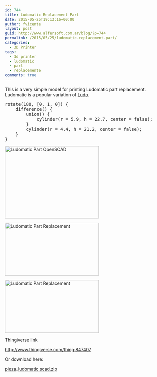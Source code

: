 ```yaml
---
id: 744
title: Ludomatic Replacement Part
date: 2015-05-25T19:13:16+00:00
author: fvicente
layout: post
guid: http://www.alfersoft.com.ar/blog/?p=744
permalink: /2015/05/25/ludomatic-replacement-part/
categories:
  - 3D Printer
tags:
  - 3d printer
  - ludomatic
  - part
  - replacemente
comments: true
---
```

This is a very simple model for printing Ludomatic part replacement. Ludomatic is a popular variation of [Ludo](http://es.wikipedia.org/wiki/Ludo).

<pre>rotate(180, [0, 1, 0]) {
	difference() {
		union() {
			cylinder(r = 5.9, h = 22.7, center = false);
		}
		cylinder(r = 4.4, h = 21.2, center = false);
	}
}
</pre>

[<img src="http://www.alfersoft.com.ar/blog/wp-content/uploads/2015/05/2015-05-25-06.55.55-pm-300x230.png" alt="Ludomatic Part OpenSCAD" width="300" height="230" class="aligncenter size-medium wp-image-745" srcset="http://www.alfersoft.com.ar/blog/wp-content/uploads/2015/05/2015-05-25-06.55.55-pm-300x230.png 300w, http://www.alfersoft.com.ar/blog/wp-content/uploads/2015/05/2015-05-25-06.55.55-pm-332x254.png 332w, http://www.alfersoft.com.ar/blog/wp-content/uploads/2015/05/2015-05-25-06.55.55-pm.png 622w" sizes="(max-width: 300px) 100vw, 300px" />](http://www.alfersoft.com.ar/blog/wp-content/uploads/2015/05/2015-05-25-06.55.55-pm.png)

[<img src="http://www.alfersoft.com.ar/blog/wp-content/uploads/2015/05/20150524_142910-300x169.jpg" alt="Ludomatic Part Replacement" width="300" height="169" class="aligncenter size-medium wp-image-746" srcset="http://www.alfersoft.com.ar/blog/wp-content/uploads/2015/05/20150524_142910-300x169.jpg 300w, http://www.alfersoft.com.ar/blog/wp-content/uploads/2015/05/20150524_142910-1024x576.jpg 1024w, http://www.alfersoft.com.ar/blog/wp-content/uploads/2015/05/20150524_142910-700x393.jpg 700w, http://www.alfersoft.com.ar/blog/wp-content/uploads/2015/05/20150524_142910-332x187.jpg 332w" sizes="(max-width: 300px) 100vw, 300px" />](http://www.alfersoft.com.ar/blog/wp-content/uploads/2015/05/20150524_142910.jpg)

[<img src="http://www.alfersoft.com.ar/blog/wp-content/uploads/2015/05/20150524_143005-300x169.jpg" alt="Ludomatic Part Replacement" width="300" height="169" class="aligncenter size-medium wp-image-747" srcset="http://www.alfersoft.com.ar/blog/wp-content/uploads/2015/05/20150524_143005-300x169.jpg 300w, http://www.alfersoft.com.ar/blog/wp-content/uploads/2015/05/20150524_143005-1024x576.jpg 1024w, http://www.alfersoft.com.ar/blog/wp-content/uploads/2015/05/20150524_143005-700x393.jpg 700w, http://www.alfersoft.com.ar/blog/wp-content/uploads/2015/05/20150524_143005-332x187.jpg 332w" sizes="(max-width: 300px) 100vw, 300px" />](http://www.alfersoft.com.ar/blog/wp-content/uploads/2015/05/20150524_143005.jpg)

Thingiverse link
  
<a href="http://www.thingiverse.com/thing:847407" target="_blank">http://www.thingiverse.com/thing:847407</a>

Or download here:
  
[pieza_ludomatic.scad.zip](http://www.alfersoft.com.ar/blog/wp-content/uploads/2015/05/pieza_ludomatic.scad_.zip)
